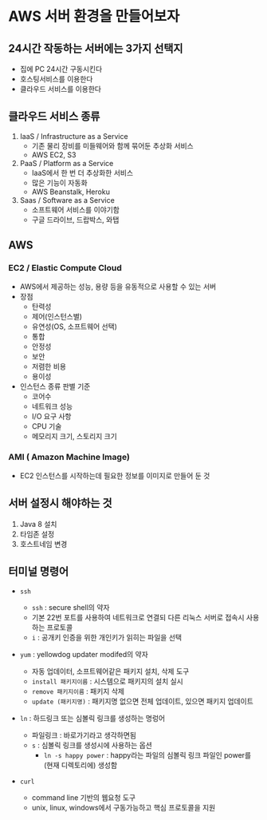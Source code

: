 # AWS 서버 환경을 만들어보자

## 24시간 작동하는 서버에는 3가지 선택지
- 집에 PC 24시간 구동시킨다
- 호스팅서비스를 이용한다
- 클라우드 서비스를 이용한다

## 클라우드 서비스 종류
1. IaaS /  Infrastructure as a Service
	- 기존 물리 장비를 미들웨어와 함께 묶어둔 추상화 서비스
	- AWS EC2, S3
2. PaaS / Platform as a Service
	- IaaS에서 한 번 더 추상화한 서비스
	- 많은 기능이 자동화
	- AWS Beanstalk, Heroku
3. Saas / Software as a Service
	- 소프트웨어 서비스를 이야기함
	- 구글 드라이브, 드랍박스, 와탭

## AWS
### EC2 / Elastic Compute Cloud
- AWS에서 제공하는 성능, 용량 등을 유동적으로 사용할 수 있는 서버
- 장점
	- 탄력성
	- 제어(인스턴스별)
	- 유연성(OS, 소프트웨어 선택)
	- 통합
	- 안정성
	- 보안
	- 저렴한 비용
	- 용이성
- 인스턴스 종류 판별 기준
	- 코어수
	- 네트워크 성능
	- I/O 요구 사항
	- CPU 기술
	- 메모리지 크기, 스토리지 크기

### AMI ( Amazon Machine Image)
- EC2 인스턴스를 시작하는데 필요한 정보를 이미지로 만들어 둔 것
## 서버 설정시 해야하는 것
1. Java 8 설치
2. 타임존 설정
3. 호스트네임 변경

## 터미널  명령어
- `ssh`
	- `ssh` : secure shell의 약자
	- 기본 22번 포트를 사용하여 네트워크로 연결되 다른 리눅스 서버로 접속시 사용하는 프로토콜
	- `i`  : 공개키 인증을 위한 개인키가 읽히는 파일을 선택

- `yum` : yellowdog updater modifed의 약자
	- 자동 업데이터, 소프트웨어같은 패키지 설치, 삭제 도구
	- `install 패키지이름` : 시스템으로 패키지의 설치 실시 
	- `remove 패키지이름` : 패키지 삭제
	- `update (패키지명)` : 패키지명 없으면 전체 업데이트, 있으면 패키지 업데이트 

- `ln` : 하드링크 또는 심볼릭 링크를 생성하는 명렁어 
	- 파일링크 : 바로가기라고 생각하면됨
	- `s` : 심볼릭 링크를 생성시에 사용하는 옵션
		- `ln -s happy power` : happy라는 파일의 심볼릭 링크 파일인 power를  (현재 디렉토리에) 생성함

- `curl`
	- command line 기반의 웹요청 도구
	- unix, linux, windows에서 구동가능하고 핵심 프로토콜을 지원


